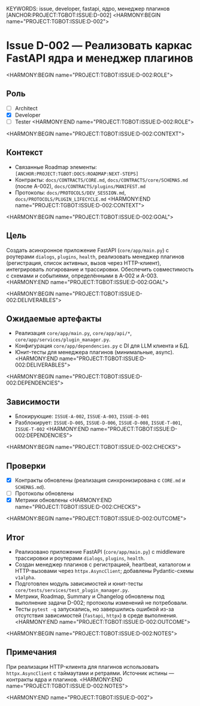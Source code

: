 KEYWORDS: issue, developer, fastapi, ядро, менеджер плагинов
[ANCHOR:PROJECT:TGBOT:ISSUE:D-002]
<HARMONY:BEGIN name="PROJECT:TGBOT:ISSUE:D-002">
# Issue D-002 — Реализовать каркас FastAPI ядра и менеджер плагинов

<HARMONY:BEGIN name="PROJECT:TGBOT:ISSUE:D-002:ROLE">
## Роль
- [ ] Architect
- [x] Developer
- [ ] Tester
<HARMONY:END name="PROJECT:TGBOT:ISSUE:D-002:ROLE">

<HARMONY:BEGIN name="PROJECT:TGBOT:ISSUE:D-002:CONTEXT">
## Контекст
- Связанные Roadmap элементы: `[ANCHOR:PROJECT:TGBOT:DOCS:ROADMAP:NEXT-STEPS]`
- Контракты: `docs/CONTRACTS/CORE.md`, `docs/CONTRACTS/core/SCHEMAS.md` (после A-002), `docs/CONTRACTS/plugins/MANIFEST.md`
- Протоколы: `docs/PROTOCOLS/DEV_SESSION.md`, `docs/PROTOCOLS/PLUGIN_LIFECYCLE.md`
<HARMONY:END name="PROJECT:TGBOT:ISSUE:D-002:CONTEXT">

<HARMONY:BEGIN name="PROJECT:TGBOT:ISSUE:D-002:GOAL">
## Цель
Создать асинхронное приложение FastAPI (`core/app/main.py`) с роутерами `dialogs`, `plugins`, `health`, реализовать менеджер плагинов (регистрация, список активных, вызов через HTTP-клиент), интегрировать логирование и трассировки. Обеспечить совместимость с схемами и событиями, определёнными в A-002 и A-003.
<HARMONY:END name="PROJECT:TGBOT:ISSUE:D-002:GOAL">

<HARMONY:BEGIN name="PROJECT:TGBOT:ISSUE:D-002:DELIVERABLES">
## Ожидаемые артефакты
- Реализация `core/app/main.py`, `core/app/api/*`, `core/app/services/plugin_manager.py`.
- Конфигурация `core/app/dependencies.py` с DI для LLM клиента и БД.
- Юнит-тесты для менеджера плагинов (минимальные, async).
<HARMONY:END name="PROJECT:TGBOT:ISSUE:D-002:DELIVERABLES">

<HARMONY:BEGIN name="PROJECT:TGBOT:ISSUE:D-002:DEPENDENCIES">
## Зависимости
- Блокирующие: `ISSUE-A-002`, `ISSUE-A-003`, `ISSUE-D-001`
- Разблокирует: `ISSUE-D-005`, `ISSUE-D-006`, `ISSUE-D-008`, `ISSUE-T-001`, `ISSUE-T-002`
<HARMONY:END name="PROJECT:TGBOT:ISSUE:D-002:DEPENDENCIES">

<HARMONY:BEGIN name="PROJECT:TGBOT:ISSUE:D-002:CHECKS">
## Проверки
- [x] Контракты обновлены (реализация синхронизирована с `CORE.md` и `SCHEMAS.md`).
- [ ] Протоколы обновлены
- [x] Метрики обновлены
<HARMONY:END name="PROJECT:TGBOT:ISSUE:D-002:CHECKS">

<HARMONY:BEGIN name="PROJECT:TGBOT:ISSUE:D-002:OUTCOME">
## Итог
- Реализовано приложение FastAPI (`core/app/main.py`) с middleware трассировки и роутерами `dialogs`, `plugins`, `health`.
- Создан менеджер плагинов с регистрацией, heartbeat, каталогом и HTTP-вызовами через `httpx.AsyncClient`; добавлены Pydantic-схемы `v1alpha`.
- Подготовлен модуль зависимостей и юнит-тесты `core/tests/services/test_plugin_manager.py`.
- Метрики, Roadmap, Summary и Changelog обновлены под выполнение задачи D-002; протоколы изменений не потребовали.
- Тесты `pytest -q` запускались, но завершились ошибкой из-за отсутствия зависимостей (`fastapi`, `httpx`) в среде выполнения.
<HARMONY:END name="PROJECT:TGBOT:ISSUE:D-002:OUTCOME">

<HARMONY:BEGIN name="PROJECT:TGBOT:ISSUE:D-002:NOTES">
## Примечания
При реализации HTTP-клиента для плагинов использовать `httpx.AsyncClient` с таймаутами и ретраями. Источник истины — контракты ядра и плагинов.
<HARMONY:END name="PROJECT:TGBOT:ISSUE:D-002:NOTES">

<HARMONY:END name="PROJECT:TGBOT:ISSUE:D-002">
